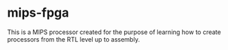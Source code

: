 # mips-fpga
This is a MIPS processor created for the purpose of learning how to create processors from the RTL level up to assembly. 
